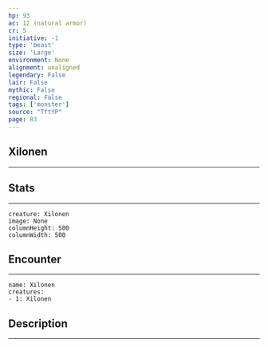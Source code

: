 ```yaml
---
hp: 93
ac: 12 (natural armor)
cr: 5
initiative: -1
type: 'beast'    
size: 'Large'
environment: None
alignment: unaligned
legendary: False
lair: False
mythic: False
regional: False
tags: ['monster']
source: "TftYP"
page: 83
---
```


## Xilonen
---



## Stats
---

```statblock
creature: Xilonen
image: None
columnHeight: 500
columnWidth: 500
```

## Encounter
---

```encounter-table
name: Xilonen
creatures:
- 1: Xilonen
```

## Description
---




